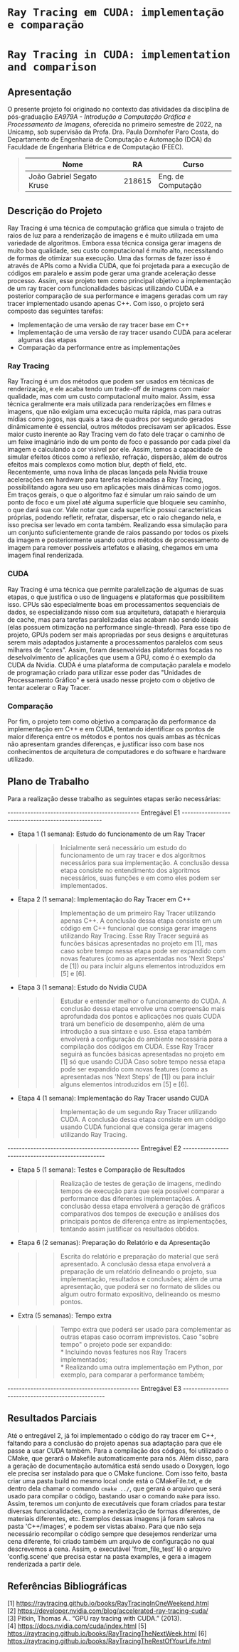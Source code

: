 # `Ray Tracing em CUDA: implementação e comparação`
# `Ray Tracing in CUDA: implementation and comparison`

## Apresentação

O presente projeto foi originado no contexto das atividades da disciplina de pós-graduação *EA979A - Introdução a Computação Gráfica e Processamento de Imagens*, 
oferecida no primeiro semestre de 2022, na Unicamp, sob supervisão da Profa. Dra. Paula Dornhofer Paro Costa, do Departamento de Engenharia de Computação e Automação (DCA) da Faculdade de Engenharia Elétrica e de Computação (FEEC).

> |Nome  | RA | Curso|
> |--|--|--|
> | João Gabriel Segato Kruse  | 218615  | Eng. de Computação|


## Descrição do Projeto
Ray Tracing é uma técnica de computação gráfica que simula o trajeto de raios de luz para a renderização de imagens e é muito utilizada em uma variedade de algoritmos. Embora essa técnica consiga gerar imagens de muito boa qualidade, seu custo computacional é muito alto, necessitando de formas de otimizar sua execução. Uma das formas de fazer isso é através de APIs como a Nvidia CUDA, que foi projetada para a execução de códigos em paralelo e assim pode gerar uma grande aceleração desse processo. Assim, esse projeto tem como principal objetivo a implementação de um ray tracer com funcionalidades básicas utilizando CUDA e a posterior comparação de sua performance e imagens geradas com um ray tracer implementado usando apenas C++. Com isso, o projeto será composto das seguintes tarefas:
* Implementação de uma versão de ray tracer base em C++
* Implementação de uma versão de ray tracer usando CUDA para acelerar algumas das etapas
* Comparação da performance entre as implementações

### Ray Tracing
Ray Tracing é um dos métodos que podem ser usados em técnicas de renderização, e ele acaba tendo um trade-off de imagens com maior qualidade, mas com um custo computacional muito maior. Assim, essa técnica geralmente era mais utilizada para renderizações em filmes e imagens, que não exigiam uma excecução muita rápida, mas para outras mídias como jogos, nas quais a taxa de quadros por segundo gerados dinâmicamente é essencial, outros métodos precisavam ser aplicados. Esse maior custo inerente ao Ray Tracing vem do fato dele traçar o caminho de um feixe imaginário indo de um ponto de foco e passando por cada pixel da imagem e calculando a cor visível por ele. Assim, temos a capacidade de simular efeitos óticos como a reflexão, refração, dispersão, além de outros efeitos mais complexos como motion blur, depth of field, etc. Recentemente, uma nova linha de placas lançada pela Nvidia trouxe acelerações em hardware para tarefas relacionadas a Ray Tracing, possibilitando agora seu uso em aplicações mais dinâmicas como jogos.  
Em traços gerais, o que o algoritmo faz é simular um raio saindo de um ponto de foco e um pixel até alguma superfície que bloqueie seu caminho, o que dará sua cor. Vale notar que cada superfície possui características próprias, podendo refletir, refratar, dispersar, etc o raio chegando nela, e isso precisa ser levado em conta também. Realizando essa simulação para um conjunto suficientemente grande de raios passando por todos os pixels da imagem e posteriormente usando outros métodos de processamento de imagem para remover possíveis artefatos e aliasing, chegamos em uma imagem final renderizada.

### CUDA
Ray Tracing é uma técnica que permite paralelização de algumas de suas etapas, o que justifica o uso de linguagens e plataformas que possibilitem isso. CPUs são especialmente boas em processamentos sequenciais de dados, se especializando nisso com sua arquitetura, datapath e hierarquia de cache, mas para tarefas paralelizadas elas acabam não sendo ideais (elas possuem otimização na performance single-thread). Para esse tipo de projeto, GPUs podem ser mais apropriadas por seus designs e arquiteturas serem mais adaptados justamente a processamentos paralelos com seus milhares de "cores". Assim, foram desenvolvidas plataformas focadas no deselvolvimento de aplicações que usem a GPU, como é o exemplo da CUDA da Nvidia. CUDA é uma plataforma de computação paralela e modelo de programação criado para utilizar esse poder das "Unidades de Processamento Gráfico" e será usado nesse projeto com o objetivo de tentar acelerar o Ray Tracer.

### Comparação
Por fim, o projeto tem como objetivo a comparação da performance da implementação em C++ e em CUDA, tentando identificar os pontos de maior diferença entre os métodos e pontos nos quais ambas as técnicas não apresentam grandes diferenças, e justificar isso com base nos conhecimentos de arquitetura de computadores e do software e hardware utilizado.

## Plano de Trabalho
Para a realização desse trabalho as seguintes etapas serão necessárias:

---------------------------------------------- Entregável E1 --------------------------------------------------
  
* Etapa 1 (1 semana): Estudo do funcionamento de um Ray Tracer

>>> Inicialmente será necessário um estudo do funcionamento de um ray tracer e dos algoritmos necessários para sua implementação. A conclusão dessa etapa consiste no entendimento dos algoritmos necessários, suas funções e em como eles podem ser implementados.
      
* Etapa 2 (1 semana): Implementação do Ray Tracer em C++
 
>>> Implementação de um primeiro Ray Tracer utilizando apenas C++. A conclusão dessa etapa consiste em um código em C++ funcional que consiga gerar imagens utilizando Ray Tracing. Esse Ray Tracer seguirá as funcões básicas apresentadas no projeto em [1], mas caso sobre tempo nessa etapa pode ser expandido com novas features (como as apresentadas nos 'Next Steps' de [1]) ou para incluir alguns elementos introduzidos em [5] e [6].
    
* Etapa 3 (1 semana): Estudo do Nvidia CUDA
    
>>> Estudar e entender melhor o funcionamento do CUDA. A conclusão dessa etapa envolve uma compreensão mais aprofundada dos pontos e aplicações nos quais CUDA trará um benefício de desempenho, além de uma introdução a sua sintaxe e uso. Essa etapa também envolverá a configuração do ambiente necessária para a compilação dos códigos em CUDA. Esse Ray Tracer seguirá as funcões básicas apresentadas no projeto em [1] só que usando CUDA Caso sobre tempo nessa etapa pode ser expandido com novas features (como as apresentadas nos 'Next Steps' de [1]) ou para incluir alguns elementos introduzidos em [5] e [6].

* Etapa 4 (1 semana): Implementação do Ray Tracer usando CUDA

>>> Implementação de um segundo Ray Tracer utilizando CUDA. A conclusão dessa etapa consiste em um código usando CUDA funcional que consiga gerar imagens utilizando Ray Tracing. 
  
---------------------------------------------- Entregável E2 --------------------------------------------------
  
* Etapa 5 (1 semana): Testes e Comparação de Resultados
      
>>> Realização de testes de geração de imagens, medindo tempos de execução para que seja possível comparar a performance das diferentes implementações. A conclusão dessa etapa envolverá a geração de gráficos comparativos dos tempos de execução e análises dos principais pontos de diferença entre as implementações, tentando assim justificar os resultados obtidos.

* Etapa 6 (2 semanas): Preparação do Relatório e da Apresentação
  
>>> Escrita do relatório e preparação do material que será apresentado. A conclusão dessa etapa envolverá a preparação de um relatório delineando o projeto, sua implementação, resultados e conclusões; além de uma apresentação, que poderá ser no formato de slides ou algum outro formato expositivo, delineando os mesmo pontos.

* Extra (5 semanas): Tempo extra

>>> Tempo extra que poderá ser usado para complementar as outras etapas caso ocorram imprevistos. Caso "sobre tempo" o projeto pode ser expandido:  
    * Incluindo novas features nos Ray Tracers implementados;  
    * Realizando uma outra implementação em Python, por exemplo, para comparar a performance também;

  
---------------------------------------------- Entregável E3 --------------------------------------------------
  
## Resultados Parciais
Até o entregável 2, já foi implementado o código do ray tracer em C++, faltando para a conclusão do projeto apenas sua adaptação para que ele passe a usar CUDA também. Para a compilação dos códigos, foi utilizado o CMake, que gerará o Makefile automaticamente para nós. Além disso, para a geração de documentação automática está sendo usado o Doxygen, logo ele precisa ser instalado para que o CMake funcione. Com isso feito, basta criar uma pasta build no mesmo local onde está o CMakeFile.txt, e de dentro dela chamar o comando `cmake ../`, que gerará o arquivo que será usado para compilar o código, bastando usar o comando `make` para isso. Assim, teremos um conjunto de executáveis que foram criados para testar diversas funcionalidades, como a renderização de formas diferentes, de materiais diferentes, etc. Exemplos dessas imagens já foram salvos na pasta 'C++/images', e podem ser vistas abaixo. Para que não seja necessário recompilar o código sempre que desejemos renderizar uma cena diferente, foi criado também um arquivo de configuração no qual descrevemos a cena. Assim, o executável 'from_file_test' lê o arquivo 'config.scene' que precisa estar na pasta examples, e gera a imagem renderizada a partir dele.

## Referências Bibliográficas
[1] https://raytracing.github.io/books/RayTracingInOneWeekend.html  
[2] https://developer.nvidia.com/blog/accelerated-ray-tracing-cuda/  
[3] Pitkin, Thomas A.. “GPU ray tracing with CUDA.” (2013).  
[4] https://docs.nvidia.com/cuda/index.html
[5] https://raytracing.github.io/books/RayTracingTheNextWeek.html
[6] https://raytracing.github.io/books/RayTracingTheRestOfYourLife.html
